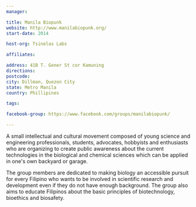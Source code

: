 ```yaml
---
manager:

title: Manila Biopunk
website: http://www.manilabiopunk.org/
start-date: 2014

host-org: Tsinelas Labs

affiliates:

address: 41B T. Gener St cor Kamuning
directions:
postcode:
city: Dillman, Quezon City
state: Metro Manila
country: Phillipines

tags:

facebook-group: https://www.facebook.com/groups/manilabiopunk/

---
```


A small intellectual and cultural movement composed of young science and engineering professionals, students, advocates, hobbyists and enthusiasts who are organizing to create public awareness about the current technologies in the biological and chemical sciences which can be applied in one's own backyard or garage.

The group members are dedicated to making biology an accessible pursuit for every Filipino who wants to be involved in scientific research and development even if they do not have enough background. The group also aims to educate Filipinos about the basic principles of biotechnology, bioethics and biosafety.
